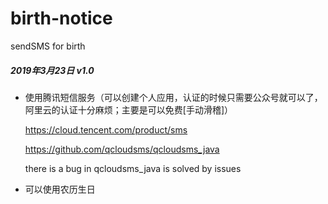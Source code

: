 # birth-notice
sendSMS for birth


##### 2019年3月23日 v1.0

* 使用腾讯短信服务（可以创建个人应用，认证的时候只需要公众号就可以了，阿里云的认证十分麻烦；主要是可以免费[手动滑稽]）

    https://cloud.tencent.com/product/sms

    https://github.com/qcloudsms/qcloudsms_java

    there is a bug in qcloudsms_java is solved by issues

* 可以使用农历生日
